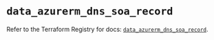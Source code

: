 # `data_azurerm_dns_soa_record`

Refer to the Terraform Registry for docs: [`data_azurerm_dns_soa_record`](https://registry.terraform.io/providers/hashicorp/azurerm/4.43.0/docs/data-sources/dns_soa_record).
